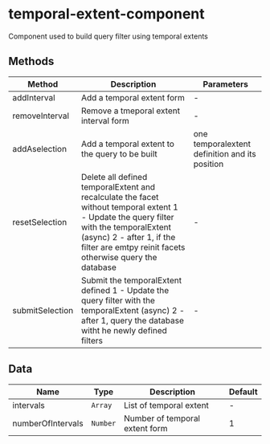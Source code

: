# temporal-extent-component

Component used to build query filter using temporal extents

## Methods

<!-- @vuese:temporal-extent-component:methods:start -->
|Method|Description|Parameters|
|---|---|---|
|addInterval|Add a temporal extent form|-|
|removeInterval|Remove a tmeporal extent interval form|-|
|addAselection|Add a temporal extent to the query to be built|one temporalextent definition and its position|
|resetSelection|Delete all defined temporalExtent and recalculate the facet without temporal extent 1 - Update the query filter with the temporalExtent (async) 2 - after 1, if the filter are emtpy reinit facets otherwise query the database|-|
|submitSelection|Submit the temporalExtent defined 1 - Update the query filter with the temporalExtent (async) 2 - after 1, query the database witht he newly defined filters|-|

<!-- @vuese:temporal-extent-component:methods:end -->


## Data

<!-- @vuese:temporal-extent-component:data:start -->
|Name|Type|Description|Default|
|---|---|---|---|
|intervals|`Array`|List of temporal extent|-|
|numberOfIntervals|`Number`|Number of temporal extent form|1|

<!-- @vuese:temporal-extent-component:data:end -->


